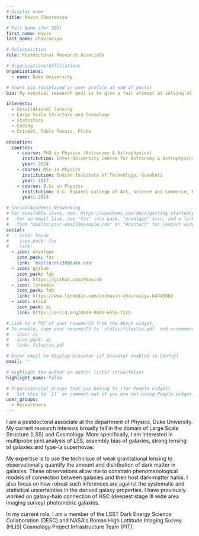 ```yaml
---
# Display name
title: Navin Chaurasiya

# Full Name (for SEO)
first_name: Navin
last_name: Chaurasiya

# Role/position
role: Postdoctoral Research Associate

# Organizations/Affiliations
organizations:
  - name: Duke University

# Short bio (displayed in user profile at end of posts)
bio: My eventual research goal is to give a fair attempt at solving at least one big research problem in physics using mathematical/computational techniques and tools. Currently I'm pursuing this cause via the approach of data science in Astronomy, Astrophysics and Cosmology.

interests:
  - Gravitational lensing
  - Large Scale Structure and Cosmology
  - Statistics
  - Coding
  - Cricket, Table Tennis, Flute

education:
  courses:
    - course: PhD in Physics (Astronomy & Astrophysics)
      institution: Inter-University Centre for Astronomy & Astrophysics, Pune
      year: 2024
    - course: MSc in Physics
      institution: Indian Institute of Technology, Guwahati
      year: 2017
    - course: B.Sc in Physics
      institution: D.G. Ruparel College of Art, Science and Commerce, Mumbai
      year: 2014

# Social/Academic Networking
# For available icons, see: https://wowchemy.com/docs/getting-started/page-builder/#icons
#   For an email link, use "fas" icon pack, "envelope" icon, and a link in the
#   form "mailto:your-email@example.com" or "#contact" for contact widget.
social:
#  - icon: house
#    icon_pack: fas
#    link:
  - icon: envelope
    icon_pack: fas
    link: 'mailto:nlc38@duke.edu'
  - icon: github
    icon_pack: fab
    link: https://github.com/0Navin0
  - icon: linkedin
    icon_pack: fab
    link: https://www.linkedin.com/in/navin-chaurasiya-b44456b2
  - icon: orcid
    icon_pack: ai
    link: https://orcid.org/0009-0001-6556-7329

# Link to a PDF of your resume/CV from the About widget.
# To enable, copy your resume/CV to `static/files/cv.pdf` and uncomment the lines below.
# - icon: cv
#   icon_pack: ai
#   link: files/cv.pdf

# Enter email to display Gravatar (if Gravatar enabled in Config)
email: ''

# Highlight the author in author lists? (true/false)
highlight_name: false

# Organizational groups that you belong to (for People widget)
#   Set this to `[]` or comment out if you are not using People widget.
user_groups:
  - Researchers
---
```


I am a postdoctoral associate at the department of Physics, Duke University.
My current research interests broadly fall in the domain of Large Scale Structure (LSS) and Cosmology.
More specifically, I am interested in multiprobe joint analysis of LSS, assembly bias of galaxies, strong lensing of galaxies and type-Ia supernovae.

My expertise is to use the technique of weak gravitational lensing to observationally quantify the amount and distribution of dark matter in galaxies.
These observations allow me to constrain phenomenological models of connection between galaxies and their host dark-matter halos.
I also focus on how robust such inferences are against the systematic and statistical uncertainties in the derived galaxy properties.
I have previously worked on galaxy-halo connection of HSC (deepest stage III wide area imaging survey) photometric galaxies.

In my current role, I am a member of the LSST Dark Energy Science Collaboration (DESC) and NASA's Roman High Lattitude Imaging Survey (HLIS) Cosmology Project Infrastructure Team (PIT).

